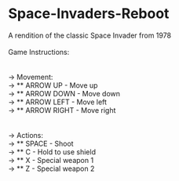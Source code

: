 # Space-Invaders-Reboot
A rendition of the classic Space Invader from 1978
<br><br>
Game Instructions:
<br><br><br>
-> Movement:
<br>
-> ** ARROW UP - Move up
<br>
-> ** ARROW DOWN - Move down
<br>
-> ** ARROW LEFT - Move left
<br>
-> ** ARROW RIGHT - Move right
<br><br><br>
-> Actions:
<br>
-> ** SPACE - Shoot
<br>
-> ** C - Hold to use shield
<br>
-> ** X - Special weapon 1
<br>
-> ** Z - Special weapon 2
<br>

